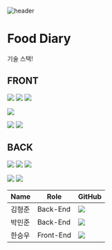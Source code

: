![header](https://capsule-render.vercel.app/api?type=waving&color=gradient&height=200&text=FoodDiary&fontAlign=70&fontAlignY=40&animation=t]]winkling)      

# Food Diary

기술 스택!



## FRONT

![](https://img.shields.io/badge/FRONT-JavaScript-EFD81D?style=for-the-badge&logo=TypeScript)
![](https://img.shields.io/badge/FRONT-HTML5-E85E28?style=for-the-badge&logo=HTML5)
![](https://img.shields.io/badge/FRONT-CSS3-2992C9?style=for-the-badge&logo=CSS3)

![](https://img.shields.io/badge/FRONT-React-61DAFB?style=for-the-badge&logo=React)

![](https://img.shields.io/badge/FRONT-VSCode-582B8D?style=for-the-badge&logo=VisualStudioCode)
![](https://img.shields.io/badge/FRONT-Bootstrap-1e97e8?style=for-the-badge&logo=Bootstrap)

## BACK

![](https://img.shields.io/badge/BACK-Java-F7F7F7?style=for-the-badge&logo=Java)
![](https://img.shields.io/badge/BACK-Spring_boot-69AD3C?style=for-the-badge&logo=Spring-boot)
![](https://img.shields.io/badge/BACK-IntelliJ-010101?style=for-the-badge&logo=IntelliJIDEA)

![](https://img.shields.io/badge/BACK-Postman-f56933?style=for-the-badge&logo=Postman)
![](https://img.shields.io/badge/BACK-MySql-D68400?style=for-the-badge&logo=MySql)

|Name|Role|GitHub|
|------|---|---|
|김형준|Back-End|[<img src="https://img.shields.io/badge/GitHub-unicusstella-2992C9?style=for-the-badge&logo=CSS3/">](https://github.com/unicusstella)|
|박민준|Back-End|[<img src="https://img.shields.io/badge/GitHub-unicusstella-2992C9?style=for-the-badge&logo=CSS3/">](https://github.com/unicusstella)|
|한승우|Front-End|[<img src="https://img.shields.io/badge/GitHub-unicusstella-2992C9?style=for-the-badge&logo=CSS3/">](https://github.com/unicusstella)|




